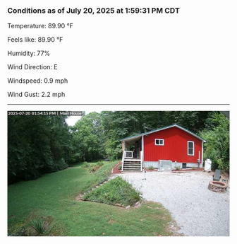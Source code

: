 ### Conditions as of July 20, 2025 at 1:59:31 PM CDT 

Temperature: 89.90 &deg;F

Feels like: 89.90 &deg;F

Humidity: 77%

Wind Direction: E

Windspeed: 0.9 mph

Wind Gust: 2.2 mph

---

<img src="./images/latest.jpeg"/>

